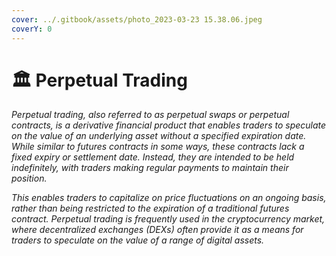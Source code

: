 ```yaml
---
cover: ../.gitbook/assets/photo_2023-03-23 15.38.06.jpeg
coverY: 0
---
```


# 🏛 Perpetual Trading

_Perpetual trading, also referred to as perpetual swaps or perpetual contracts, is a derivative financial product that enables traders to speculate on the value of an underlying asset without a specified expiration date. While similar to futures contracts in some ways, these contracts lack a fixed expiry or settlement date. Instead, they are intended to be held indefinitely, with traders making regular payments to maintain their position._&#x20;

_This enables traders to capitalize on price fluctuations on an ongoing basis, rather than being restricted to the expiration of a traditional futures contract. Perpetual trading is frequently used in the cryptocurrency market, where decentralized exchanges (DEXs) often provide it as a means for traders to speculate on the value of a range of digital assets._
